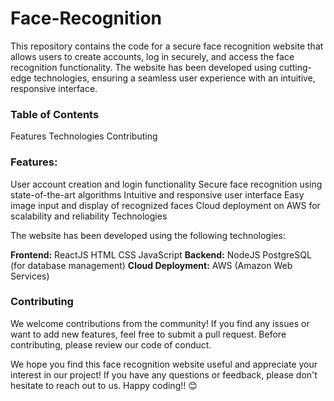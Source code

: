 # Face-Recognition

This repository contains the code for a secure face recognition website that allows users to create accounts, log in securely, and access the face recognition functionality. The website has been developed using cutting-edge technologies, ensuring a seamless user experience with an intuitive, responsive interface.

<h3><b>Table of Contents</b></h3>
Features
Technologies
Contributing

<h3><b>Features:</b></h3>
User account creation and login functionality
Secure face recognition using state-of-the-art algorithms
Intuitive and responsive user interface
Easy image input and display of recognized faces
Cloud deployment on AWS for scalability and reliability
Technologies

The website has been developed using the following technologies:

<b>Frontend:</b>
ReactJS
HTML
CSS
JavaScript
<b>Backend:</b>
NodeJS
PostgreSQL (for database management)
<b>Cloud Deployment:</b>
AWS (Amazon Web Services)

<h3><b>Contributing</b></h3>
We welcome contributions from the community! If you find any issues or want to add new features, feel free to submit a pull request. Before contributing, please review our code of conduct.

We hope you find this face recognition website useful and appreciate your interest in our project! If you have any questions or feedback, please don't hesitate to reach out to us. Happy coding!! 😊
